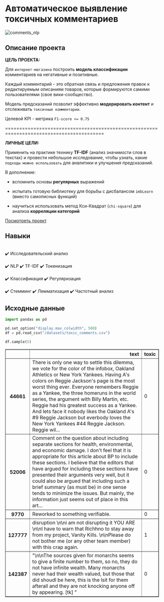 # Автоматическое выявление токсичных комментариев
![comments_nlp](https://st4.depositphotos.com/2454953/21024/i/600/depositphotos_210245966-stock-photo-ignore-haters-word-cloud-hand.jpg)
## Описание проекта

**ЦЕЛЬ ПРОЕКТА:**

Для `интернет-магазина` построить **модель классификации** комментариев на негативные и позитивные.

Каждый комментарий - это обратная связь и предложения правок к редактируемым описаниям товаров, которые формируются самими пользователями (свое вики-сообщество).

Модель предсказаний позволит эффективно **модерировать контент** и отслеживать `токсичные комментарии`. 

Целевой KPI - метрика `F1-score <= 0.75` 

=========================================================================================

**ЛИЧНЫЕ ЦЕЛИ:**


Применить на практике технику **TF-IDF** (анализ значимости слов в текстах) и провести небольшое исследование, чтобы узнать, какие `подходы можно использовать` для аналитики и улучшения предсказаний.

В дополнение:

+ вспомнить основы **регулярных** выражений


+ испытать готовую библиотеку для борьбы с дисбалансом `imbLearn` (вместо самописных функций)


+ научиться использовать метод Кси-Квадрат (`chi-square`) для анализа **корреляции категорий**

[Посмотреть проект](Automatic_detection_of_toxic_comments_v1.ipynb)

## Навыки

<div class="alert alert-success">
<br> ✔️ Исследовательский анализ </br>
<br> ✔️ NLP           ✔️ TF-IDF            ✔️ Токенизация</br>
<br> ✔️ Классификация ✔️ Регуляризация</br>
<br> ✔️ Стемминг      ✔️ Лемматизация      ✔️ Частотный анализ</br>
</div>

## Исходные данные


```python
import pandas as pd

pd.set_option("display.max_colwidth", 500)
df = pd.read_csv("/datasets/toxic_comments.csv")

df.sample(5)
```




<div>

<table border="1" class="dataframe">
  <thead>
    <tr style="text-align: right;">
      <th></th>
      <th>text</th>
      <th>toxic</th>
    </tr>
  </thead>
  <tbody>
    <tr>
      <th>44661</th>
      <td>There is only one way to settle this dilemma, we vote for the color of the infobox, Oakland Athletics or New York Yankees.  Having A's colors on Reggie Jackson's page is the most worst thing ever.  Everyone remembers Reggie as a Yankee, the three homeruns in the world series, the argument with Billy Martin, etc.  Reggie had his greatest success as a Yankee.  And lets face it nobody likes the Oakland A's #9 Reggie Jackson but everbody loves the New York Yankees #44 Reggie Jackson.  Reggie wil...</td>
      <td>0</td>
    </tr>
    <tr>
      <th>52006</th>
      <td>Comment on the question about including separate sections for health, environmental, and economic damage.  I don't feel that it is appropriate for this article about BP to include these sections.  I believe that the editors that have argued for including these sections have presented their arguments very well, but it could also be argued that including such a brief summary (as must be) in one sense tends to minimize the issues.  But mainly, the information just seems out of place in this art...</td>
      <td>0</td>
    </tr>
    <tr>
      <th>9770</th>
      <td>Reworked to something verifiable.</td>
      <td>0</td>
    </tr>
    <tr>
      <th>127777</th>
      <td>disruption \n\ni am not disrupting it YOU ARE \n\nI have to warn that Richhno to stay away from my project, Vanity Kills. \n\nPlease do not bother me (or any other team member) with this crap again.</td>
      <td>1</td>
    </tr>
    <tr>
      <th>142387</th>
      <td>"\n\nThe sources given for monarchs seems to give a finite number to them, so no, they do not have infinite wealth. Many monarchs never had their wealth valued, but those that did shoudl be here, this is the lsit for them afterall and they are not knocking anyone off by appearing. [tk]  "</td>
      <td>0</td>
    </tr>
  </tbody>
</table>
</div>
